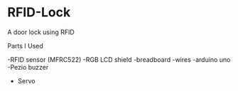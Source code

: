 # RFID-Lock
A door lock using RFID 


Parts I Used

-RFID sensor (MFRC522)
-RGB LCD shield 
-breadboard 
-wires
-arduino uno
-Pezio buzzer
- Servo 
